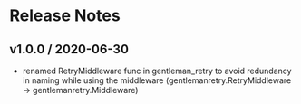 # Release Notes

## v1.0.0 / 2020-06-30
- renamed RetryMiddleware func in gentleman_retry to avoid redundancy in naming while using the middleware (gentlemanretry.RetryMiddleware -> gentlemanretry.Middleware)
